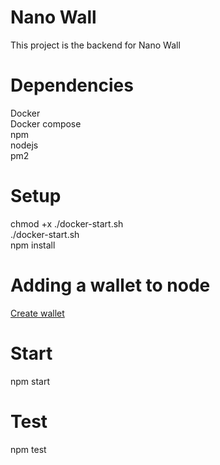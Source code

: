 # Nano Wall
This project is the backend for Nano Wall  
    
# Dependencies  
Docker  
Docker compose  
npm  
nodejs  
pm2  
  
# Setup  
  
chmod +x ./docker-start.sh  
./docker-start.sh  
npm install  
  
# Adding a wallet to node
  
[Create wallet](https://github.com/nanocurrency/nano-node/wiki/Docker-node#setting-up-a-wallet-and-adding-accounts)  
  
# Start  
npm start  
  
# Test  
npm test  
